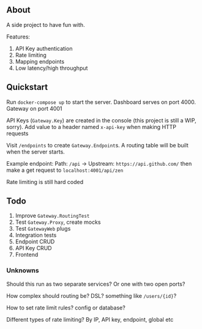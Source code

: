 ## About

A side project to have fun with.

Features:
1. API Key authentication
2. Rate limiting
3. Mapping endpoints
4. Low latency/high throughput

## Quickstart

Run `docker-compose up` to start the server. Dashboard serves on port 4000. Gateway on port 4001

API Keys (`Gateway.Key`) are created in the console (this project is still a WIP, sorry). Add value to a header named `x-api-key` when making HTTP requests

Visit `/endpoints` to create `Gateway.Endpoint`s. A routing table will be built when the server starts.

Example endpoint: Path: `/api` -> Upstream: `https://api.github.com/` then make a get request to `localhost:4001/api/zen`

Rate limiting is still hard coded


## Todo

1. Improve `Gateway.RoutingTest`
2. Test `Gateway.Proxy`, create mocks
3. Test `GatewayWeb` plugs
4. Integration tests
5. Endpoint CRUD
6. API Key CRUD
7. Frontend

### Unknowns

Should this run as two separate services? Or one with two open ports?

How complex should routing be? DSL? something like `/users/{id}`?

How to set rate limit rules? config or database?

Different types of rate limiting? By IP, API key, endpoint, global etc
